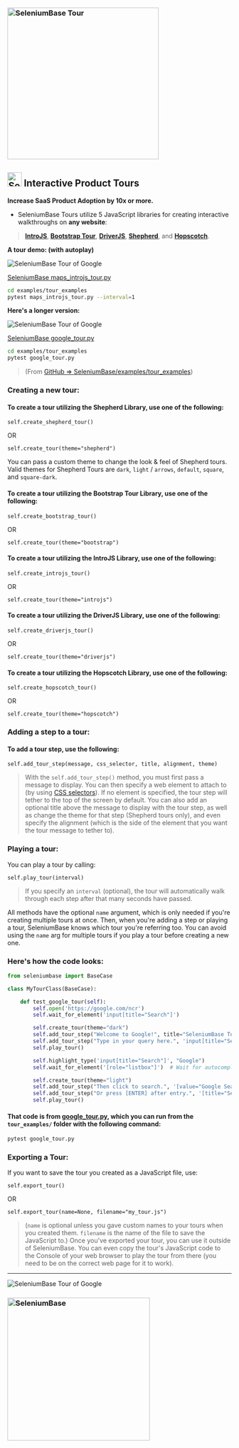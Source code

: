 <h3 align="left"><img src="https://seleniumbase.io/cdn/img/g_maps_tour.png" alt="SeleniumBase Tour" width="340" /></h3>

## [<img src="https://seleniumbase.io/img/logo6.png" title="SeleniumBase" width="32">](https://github.com/seleniumbase/SeleniumBase/) Interactive Product Tours

<p><b>Increase SaaS Product Adoption by 10x or more.</b></p>

* SeleniumBase Tours utilize 5 JavaScript libraries for creating interactive walkthroughs on **any website**:

> **[IntroJS](https://introjs.com/)**, **[Bootstrap Tour](http://bootstraptour.com/)**, **[DriverJS](https://kamranahmed.info/driver.js/)**, **[Shepherd](https://shepherdjs.dev/)**, and **[Hopscotch](https://linkedinattic.github.io/hopscotch/)**.

<b>A tour demo: (with autoplay)</b>

<img src="https://seleniumbase.io/cdn/gif/introjs_tour.gif" title="SeleniumBase Tour of Google"><br>

[SeleniumBase maps_introjs_tour.py](https://github.com/seleniumbase/SeleniumBase/blob/master/examples/tour_examples/maps_introjs_tour.py)

```bash
cd examples/tour_examples
pytest maps_introjs_tour.py --interval=1
```

<b>Here's a longer version:</b>

<img src="https://seleniumbase.io/cdn/gif/google_tour_4.gif" title="SeleniumBase Tour of Google"><br>

[SeleniumBase google_tour.py](https://github.com/seleniumbase/SeleniumBase/blob/master/examples/tour_examples/google_tour.py)

```bash
cd examples/tour_examples
pytest google_tour.py
```

> (From [GitHub => SeleniumBase/examples/tour_examples](https://github.com/seleniumbase/SeleniumBase/blob/master/examples/tour_examples))


### Creating a new tour:

#### To create a tour utilizing the Shepherd Library, use one of the following:

``self.create_shepherd_tour()``

OR

``self.create_tour(theme="shepherd")``

You can pass a custom theme to change the look & feel of Shepherd tours. Valid themes for Shepherd Tours are ``dark``, ``light`` / ``arrows``, ``default``, ``square``, and ``square-dark``.

#### To create a tour utilizing the Bootstrap Tour Library, use one of the following:

``self.create_bootstrap_tour()``

OR

``self.create_tour(theme="bootstrap")``

#### To create a tour utilizing the IntroJS Library, use one of the following:

``self.create_introjs_tour()``

OR

``self.create_tour(theme="introjs")``

#### To create a tour utilizing the DriverJS Library, use one of the following:

``self.create_driverjs_tour()``

OR

``self.create_tour(theme="driverjs")``

#### To create a tour utilizing the Hopscotch Library, use one of the following:

``self.create_hopscotch_tour()``

OR

``self.create_tour(theme="hopscotch")``

### Adding a step to a tour:

#### To add a tour step, use the following:

``self.add_tour_step(message, css_selector, title, alignment, theme)``

> With the ``self.add_tour_step()`` method, you must first pass a message to display. You can then specify a web element to attach to (by using [CSS selectors](https://www.w3schools.com/cssref/css_selectors.asp)). If no element is specified, the tour step will tether to the top of the screen by default. You can also add an optional title above the message to display with the tour step, as well as change the theme for that step (Shepherd tours only), and even specify the alignment (which is the side of the element that you want the tour message to tether to).


### Playing a tour:

You can play a tour by calling:

``self.play_tour(interval)``

> If you specify an ``interval`` (optional), the tour will automatically walk through each step after that many seconds have passed.


All methods have the optional ``name`` argument, which is only needed if you're creating multiple tours at once. Then, when you're adding a step or playing a tour, SeleniumBase knows which tour you're referring too. You can avoid using the ``name`` arg for multiple tours if you play a tour before creating a new one.

### Here's how the code looks:

```python
from seleniumbase import BaseCase

class MyTourClass(BaseCase):

    def test_google_tour(self):
        self.open('https://google.com/ncr')
        self.wait_for_element('input[title="Search"]')

        self.create_tour(theme="dark")
        self.add_tour_step("Welcome to Google!", title="SeleniumBase Tours")
        self.add_tour_step("Type in your query here.", 'input[title="Search"]')
        self.play_tour()

        self.highlight_type('input[title="Search"]', "Google")
        self.wait_for_element('[role="listbox"]')  # Wait for autocomplete

        self.create_tour(theme="light")
        self.add_tour_step("Then click to search.", '[value="Google Search"]')
        self.add_tour_step("Or press [ENTER] after entry.", '[title="Search"]')
        self.play_tour()
```

#### That code is from [google_tour.py](https://github.com/seleniumbase/SeleniumBase/blob/master/examples/tour_examples/google_tour.py), which you can run from the ``tour_examples/`` folder with the following command:

```bash
pytest google_tour.py
```

### Exporting a Tour:

If you want to save the tour you created as a JavaScript file, use:

``self.export_tour()``

OR

``self.export_tour(name=None, filename="my_tour.js")``

> (``name`` is optional unless you gave custom names to your tours when you created them. ``filename`` is the name of the file to save the JavaScript to.) Once you've exported your tour, you can use it outside of SeleniumBase. You can even copy the tour's JavaScript code to the Console of your web browser to play the tour from there (you need to be on the correct web page for it to work).

--------

<img src="https://seleniumbase.io/cdn/gif/driverjs_tour_2.gif" title="SeleniumBase Tour of Google"><br>

<h3 align="left"><img src="https://seleniumbase.io/cdn/img/sb_logo_b.png" alt="SeleniumBase" width="320" /></h3>
